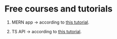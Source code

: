# Free courses and tutorials

1. MERN app -> according to
   [this tutorial](https://www.freecodecamp.org/news/create-a-react-frontend-a-node-express-backend-and-connect-them-together-c5798926047c).

2. TS API -> according to
   [this tutorial](https://tomanagle.medium.com/build-a-rest-api-with-node-js-typescript-mongodb-b6c898d70d61).

